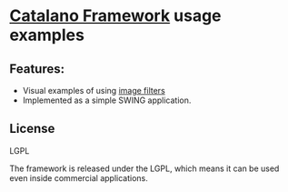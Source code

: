 # [Catalano Framework][CatalanoFramework] usage examples

Features:
-
 - Visual examples of using [image filters][CatalanoImageFilters]
 - Implemented as a simple SWING application.

License
----

LGPL

The framework is released under the LGPL, which means it can be used even inside commercial applications.

[//]: #
   [CatalanoFramework]: <https://github.com/DiegoCatalano/Catalano-Framework>
   [CatalanoImageFilters]: <https://github.com/DiegoCatalano/Catalano-Framework/tree/master/Catalano.Image/src/Catalano/Imaging/Filters>
